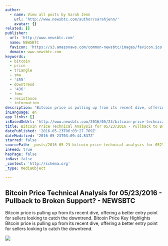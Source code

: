 ```yaml
---
author:
  - name: View all posts by Sarah Jenn
    url: 'http://www.newsbtc.com/author/sarahjenn/'
    avatar: {}
related: []
publisher:
  url: 'http://www.newsbtc.com'
  name: NEWSBTC
  favicon: 'https://s3.amazonaws.com/common-newsbtc/images/favicon.ico'
  domain: www.newsbtc.com
keywords:
  - bitcoin
  - price
  - triangle
  - sma
  - '455'
  - downtrend
  - '436'
  - fomc
  - resistance
  - information
description: 'Bitcoin price is pulling up from its recent dive, offering a better entry point for sellers looking to catch the downtrend. Bitcoin Price Key Highlights Bitcoin price is pulling up from its recent dive, offering a better entry point for sellers looking to catch the downtrend.'
inLanguage: en
app_links: []
isBasedOnUrl: 'http://www.newsbtc.com/2016/05/23/bitcoin-price-technical-analysis-05232016-pullback-broken-support/'
title: Bitcoin Price Technical Analysis for 05/23/2016 - Pullback to Broken Support? - NEWSBTC
datePublished: '2016-05-23T06:03:27.769Z'
dateModified: '2016-05-23T03:09:44.837Z'
starred: false
sourcePath: _posts/2016-05-23-bitcoin-price-technical-analysis-for-05232016-pullback-t.md
inFeed: true
hasPage: false
inNav: false
_context: 'http://schema.org'
_type: MediaObject

---
```

<article style=""><h1>Bitcoin Price Technical Analysis for 05/23/2016 - Pullback to Broken Support? - NEWSBTC</h1><p>Bitcoin price is pulling up from its recent dive, offering a better entry point for sellers looking to catch the downtrend. Bitcoin Price Key Highlights Bitcoin price is pulling up from its recent dive, offering a better entry point for sellers looking to catch the downtrend.</p><img src="http://s3.amazonaws.com/main-newsbtc-images/2016/05/23034047/160523_bitcoin.png" /></article>
